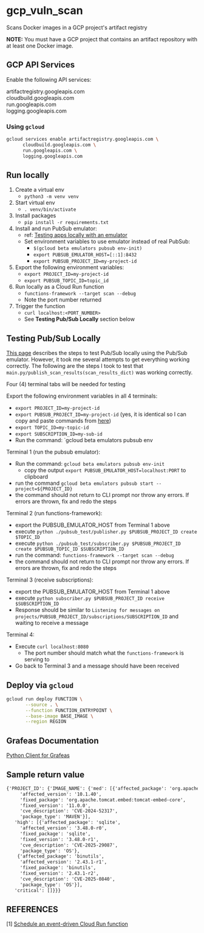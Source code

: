 # gcp_vuln_scan
Scans Docker images in a GCP project's artifact registry

**NOTE:** You must have a GCP project that contains an artifact repository with at least one
Docker image.


## GCP API Services
Enable the following API services:

artifactregistry.googleapis.com    
cloudbuild.googleapis.com    
run.googleapis.com    
logging.googleapis.com   

### Using `gcloud`
```bash
gcloud services enable artifactregistry.googleapis.com \
      cloudbuild.googleapis.com \
      run.googleapis.com \
      logging.googleapis.com
```


## Run locally

1. Create a virtual env
    - `python3 -m venv venv`
2. Start virtual env
    - `. venv/bin/activate`
3. Install packages
    - `pip install -r requirements.txt`
4. Install and run PubSub emulator:
    - ref: [Testing apps locally with an emulator](https://cloud.google.com/pubsub/docs/emulator)
    - Set environment variables to use emulator instead of real PubSub:
      - `$(gcloud beta emulators pubsub env-init)`
      - `export PUBSUB_EMULATOR_HOST=[::1]:8432`
      - `export PUBSUB_PROJECT_ID=my-project-id`
5. Export the following environment variables:
      - `export PROJECT_ID=my-project-id`
      - `export PUBSUB_TOPIC_ID=topic_id`
6. Run locally as a Cloud Run function
    - `functions-framework --target scan --debug`
    - Note the port number returned
7. Trigger the function
    - `curl localhost:<PORT_NUMBER>`
    - See **Testing Pub/Sub Locally** section below

## Testing Pub/Sub Locally

[This page](https://cloud.google.com/pubsub/docs/emulator#env) describes the steps to test Pub/Sub locally using
the Pub/Sub emulator.  However, it took me several attempts to get everything working correctly.  The following
are the steps I took to test that `main.py/publish_scan_results(scan_results_dict)` was working correctly.

Four (4) terminal tabs will be needed for testing

Export the following environment variables in all 4 terminals:    
- `export PROJECT_ID=my-project-id`
- `export PUBSUB_PROJECT_ID=my-project-id` (yes, it is identical so I can copy and paste commands from [here](https://cloud.google.com/pubsub/docs/emulator#env))
- `export TOPIC_ID=my-topic-id`
- `export SUBSCRIPTION_ID=my-sub-id`
- Run the command: `gcloud beta emulators pubsub env

Terminal 1 (run the pubsub emulator):
  - Run the command: `gcloud beta emulators pubsub env-init`
    - copy the output `export PUBSUB_EMULATOR_HOST=localhost:PORT` to clipboard 
  - run the command `gcloud beta emulators pubsub start --project=${PROJECT_ID}`
  - the command should not return to CLI prompt nor throw any errors.  If errors are thrown, fix and redo the steps

Terminal 2 (run functions-framework):
- export the PUBSUB_EMULATOR_HOST from Terminal 1 above
- execute `python ./pubsub_test/publisher.py $PUBSUB_PROJECT_ID create $TOPIC_ID`
- execute `python ./pubsub_test/subscriber.py $PUBSUB_PROJECT_ID create $PUBSUB_TOPIC_ID $SUBSCRIPTION_ID`
- run the command:  `functions-framework --target scan --debug`
- the command should not return to CLI prompt nor throw any errors.  If errors are thrown, fix and redo the steps

Terminal 3 (receive subscriptions):
- export the PUBSUB_EMULATOR_HOST from Terminal 1 above
- execute `python subscriber.py $PUBSUB_PROJECT_ID receive $SUBSCRIPTION_ID`
- Response should be similar to `Listening for messages on projects/PUBSUB_PROJECT_ID/subscriptions/SUBSCRIPTION_ID`
  and waiting to receive a message

Terminal 4:
- Execute `curl localhost:8080`
  - The port number should match what the `functions-framework` is serving to
- Go back to Terminal 3 and a message should have been received
  
## Deploy via `gcloud`
```bash
gcloud run deploy FUNCTION \
       --source . \
       --function FUNCTION_ENTRYPOINT \
       --base-image BASE_IMAGE \
       --region REGION
```

## Grafeas Documentation
[Python Client for Grafeas](https://googleapis.dev/python/grafeas/latest/)

## Sample return value

```txt
{'PROJECT_ID': {'IMAGE_NAME': {'med': [{'affected_package': 'org.apache.tomcat.embed:tomcat-embed-core',
     'affected_version': '10.1.40',
     'fixed_package': 'org.apache.tomcat.embed:tomcat-embed-core',
     'fixed_version': '11.0.0',
     'cve_description': 'CVE-2024-52317',
     'package_type': 'MAVEN'}],
   'high': [{'affected_package': 'sqlite',
     'affected_version': '3.48.0-r0',
     'fixed_package': 'sqlite',
     'fixed_version': '3.48.0-r1',
     'cve_description': 'CVE-2025-29087',
     'package_type': 'OS'},
    {'affected_package': 'binutils',
     'affected_version': '2.43.1-r1',
     'fixed_package': 'binutils',
     'fixed_version': '2.43.1-r2',
     'cve_description': 'CVE-2025-0840',
     'package_type': 'OS'}],
   'critical': []}}}
```

## REFERENCES
[1] [Schedule an event-driven Cloud Run function](https://cloud.google.com/scheduler/docs/tut-gcf-pub-sub)